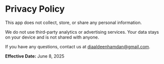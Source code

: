 # Privacy Policy

This app does not collect, store, or share any personal information.

We do not use third-party analytics or advertising services. Your data stays on your device and is not shared with anyone.

If you have any questions, contact us at diaaldeenhamdan@gmail.com.

**Effective Date:** June 8, 2025
